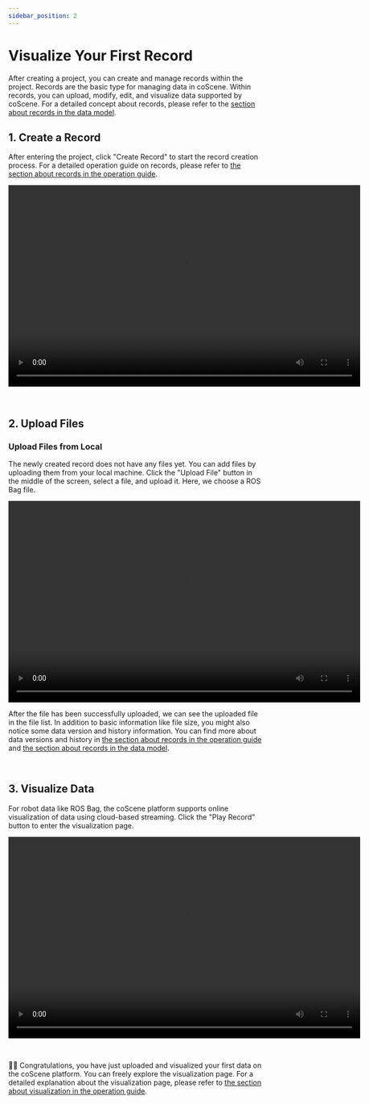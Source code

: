 ```yaml
---
sidebar_position: 2
---
```


# Visualize Your First Record

After creating a project, you can create and manage records within the project. Records are the basic type for managing data in coScene. Within records, you can upload, modify, edit, and visualize data supported by coScene. For a detailed concept about records, please refer to the [section about records in the data model](../3-concepts/1-data-models.md#record-record).

## 1. Create a Record

After entering the project, click "Create Record" to start the record creation process. For a detailed operation guide on records, please refer to [the section about records in the operation guide](../4-recipes/4-record/3-manage-records.md).

<video src="https://coscene-artifacts-prod.oss-cn-hangzhou.aliyuncs.com/docs/2-get-started/create-new-record.mp4" controls="controls" width="700" height="400"></video>

<br />

## 2. Upload Files

### Upload Files from Local

The newly created record does not have any files yet. You can add files by uploading them from your local machine. Click the "Upload File" button in the middle of the screen, select a file, and upload it. Here, we choose a ROS Bag file.

<video src="https://coscene-artifacts-prod.oss-cn-hangzhou.aliyuncs.com/docs/2-get-started/upload-files.mp4" controls="controls" width="700" height="400"></video>

After the file has been successfully uploaded, we can see the uploaded file in the file list. In addition to basic information like file size, you might also notice some data version and history information. You can find more about data versions and history in [the section about records in the operation guide](../4-recipes/4-record/3-manage-records.md) and [the section about records in the data model](../3-concepts/1-data-models.md#record-record).

<br />

## 3. Visualize Data

For robot data like ROS Bag, the coScene platform supports online visualization of data using cloud-based streaming. Click the "Play Record" button to enter the visualization page.

<video src="https://coscene-artifacts-prod.oss-cn-hangzhou.aliyuncs.com/docs/2-get-started/play-record.mp4" controls="controls" width="700" height="400"></video>

<br />

🎉🎉 Congratulations, you have just uploaded and visualized your first data on the coScene platform. You can freely explore the visualization page. For a detailed explanation about the visualization page, please refer to [the section about visualization in the operation guide](../4-recipes/6-viz/1-about-viz.md).
